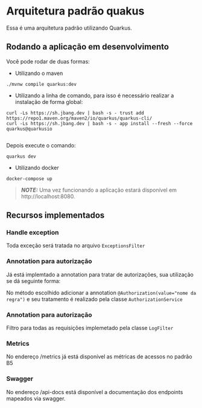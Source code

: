 # Arquitetura padrão quakus

Essa é uma arquitetura padrão utilizando Quarkus.

## Rodando a aplicação em desenvolvimento

Você pode rodar de duas formas:

- Utilizando o maven
```shell script
./mvnw compile quarkus:dev
```

- Utilizando a linha de comando, para isso é necessário realizar a instalação de forma global:

```shell scritp
curl -Ls https://sh.jbang.dev | bash -s - trust add https://repo1.maven.org/maven2/io/quarkus/quarkus-cli/
curl -Ls https://sh.jbang.dev | bash -s - app install --fresh --force quarkus@quarkusio


```
Depois execute o comando:
```shell scritp
quarkus dev
```
- Utilizando docker
```shell scritp
docker-compose up
```

> **_NOTE:_**  Uma vez funcionando a aplicação estará disponível em http://localhost:8080.

## Recursos implementados

### Handle exception

Toda exceção será tratada no arquivo `ExceptionsFilter`

### Annotation para autorização
Já está implemtado a annotation para tratar de autorizações, sua utilização se dá seguinte forma:

No método escolhido adicionar a annotation `@Authorization(value="nome da regra")` e seu tratamento é realizado pela classe `AuthorizationService`

### Annotation para autorização
Filtro para todas as requisições implemetado pela classe `LogFilter`

### Metrics
No endereço /metrics já está disponível as métricas de acessos no padrão B5

### Swagger

No endereço /api-docs está disponível a documentação dos endpoints mapeados via swagger.

